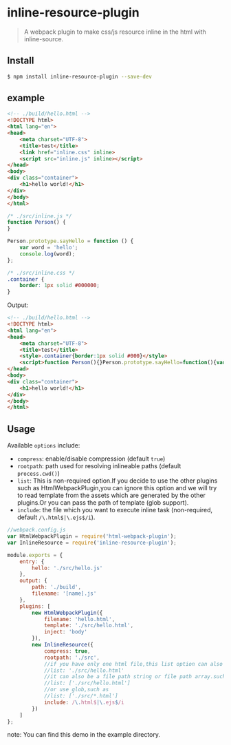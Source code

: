 # inline-resource-plugin
> A webpack plugin to make css/js resource inline in the html with inline-source.

## Install

```bash
$ npm install inline-resource-plugin --save-dev
```

## example

```html
<!-- ./build/hello.html -->
<!DOCTYPE html>
<html lang="en">
<head>
    <meta charset="UTF-8">
    <title>test</title>
    <link href="inline.css" inline>
    <script src="inline.js" inline></script>
</head>
<body>
<div class="container">
    <h1>hello world!</h1>
</div>
</body>
</html>
```

```js
/* ./src/inline.js */
function Person() {
}

Person.prototype.sayHello = function () {
    var word = 'hello';
    console.log(word);
};
```

```css
/* ./src/inline.css */
.container {
    border: 1px solid #000000;
}
```

Output:
```html
<!-- ./build/hello.html -->
<!DOCTYPE html>
<html lang="en">
<head>
    <meta charset="UTF-8">
    <title>test</title>
    <style>.container{border:1px solid #000}</style>
    <script>function Person(){}Person.prototype.sayHello=function(){var o="hello";console.log(o)};</script>
</head>
<body>
<div class="container">
    <h1>hello world!</h1>
</div>
</body>
</html>
```

## Usage
Available `options` include:
- `compress`: enable/disable compression (default `true`)
- `rootpath`: path used for resolving inlineable paths (default `process.cwd()`)
- `list`: This is non-required option.If you decide to use the other plugins such as HtmlWebpackPlugin,you can ignore this option and we will try to read template from the assets which are generated by the other plugins.Or you can pass the path of template (glob support).
- `include`: the file which you want to execute inline task (non-required, default `/\.html$|\.ejs$/i`).


```javascript
//webpack.config.js
var HtmlWebpackPlugin = require('html-webpack-plugin');
var InlineResource = require('inline-resource-plugin');

module.exports = {
    entry: {
        hello: './src/hello.js'
    },
    output: {
        path: './build',
        filename: '[name].js'
    },
    plugins: [
        new HtmlWebpackPlugin({
            filename: 'hello.html',
            template: './src/hello.html',
            inject: 'body'
        }),
        new InlineResource({
            compress: true,
            rootpath: './src',
            //if you have only one html file,this list option can also be a character string.such as
            //list: './src/hello.html'
            //it can also be a file path string or file path array.such as
            //list: ['./src/hello.html']
            //or use glob,such as
            //list: ['./src/*.html']
            include: /\.html$|\.ejs$/i
        })
    ]
};
```

note: You can find this demo in the example directory.